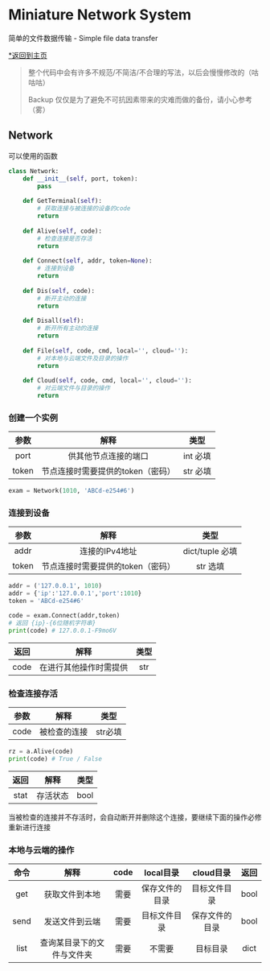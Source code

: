 # Miniature Network System
简单的文件数据传输 - Simple file data transfer

[*返回到主页](https://acdp.top)

> 整个代码中会有许多不规范/不简洁/不合理的写法，以后会慢慢修改的（咕咕咕）
>
> Backup 仅仅是为了避免不可抗因素带来的灾难而做的备份，请小心参考（雾）

## Network

可以使用的函数

```python
class Network:
    def __init__(self, port, token):
        pass
    
    def GetTerminal(self):
        # 获取连接与被连接的设备的code
        return
    
    def Alive(self, code):
        # 检查连接是否存活
        return
    
    def Connect(self, addr, token=None):
        # 连接到设备
        return
    
    def Dis(self, code):
        # 断开主动的连接
        return
    
    def Disall(self):
        # 断开所有主动的连接
        return
    
    def File(self, code, cmd, local='', cloud=''):
        # 对本地与云端文件及目录的操作
        return
    
    def Cloud(self, code, cmd, local='', cloud=''):
        # 对云端文件与目录的操作
        return
```
  
### 创建一个实例

| 参数  |               解释                |   类型   |
| :---: | :-------------------------------: | :------: |
| port  |       供其他节点连接的端口        | int 必填 |
| token | 节点连接时需要提供的token（密码） | str 必填 |
  
```python
exam = Network(1010, 'ABCd-e254#6')
```
  
### 连接到设备

| 参数  |               解释                |      类型       |
| :---: | :-------------------------------: | :-------------: |
| addr  |          连接的IPv4地址           | dict/tuple 必填 |
| token | 节点连接时需要提供的token（密码） |    str 选填     |
  

```python
addr = ('127.0.0.1', 1010)
addr = {'ip':'127.0.0.1','port':1010}
token = 'ABCd-e254#6'

code = exam.Connect(addr,token)
# 返回 {ip}-{6位随机字符串}
print(code) # 127.0.0.1-F9mo6V
```
  
| 返回 |          解释          | 类型 |
| :--: | :--------------------: | :--: |
| code | 在进行其他操作时需提供 | str  |
  

### 检查连接存活

| 参数 |     解释     |  类型   |
| :--: | :----------: | :-----: |
| code | 被检查的连接 | str必填 |
  
```python
rz = a.Alive(code)
print(code) # True / False
```
  
| 返回 |   解释   | 类型 |
| :--: | :------: | :--: |
| stat | 存活状态 | bool |
  
当被检查的连接并不存活时，会自动断开并删除这个连接，要继续下面的操作必修重新进行连接
  
### 本地与云端的操作
  
| 命令 |            解释            | code |   local目录    |   cloud目录    | 返回 |
| :--: | :------------------------: | :--: | :------------: | :------------: | :--: |
| get  |       获取文件到本地       | 需要 | 保存文件的目录 |  目标文件目录  | bool |
| send |       发送文件到云端       | 需要 |  目标文件目录  | 保存文件的目录 | bool |
| list | 查询某目录下的文件与文件夹 | 需要 |     不需要     |    目标目录    | dict |

